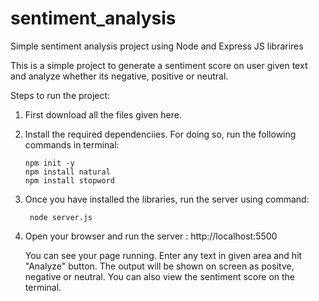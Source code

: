 # sentiment_analysis
Simple sentiment analysis project using Node and Express JS librarires

This is a simple project to generate a sentiment score on user given text and analyze whether its negative, positive or neutral. 

Steps to run the project: 

1. First download all the files given here.
2. Install the required dependenciies. For doing so, run the following commands in terminal:

       npm init -y
       npm install natural
       npm install stopword
3. Once you have installed the libraries, run the server using command:

        node server.js
4. Open your browser and run the server : http://localhost:5500

   You can see your page running. Enter any text in given area and hit "Analyze" button. The output will be shown on screen as positve, negative or neutral.
   You can also view the sentiment score on the terminal.

       
       
